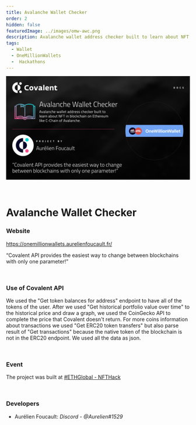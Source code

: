 ```yaml
---
title: Avalanche Wallet Checker
order: 2
hidden: false
featuredImage: ../images/omw-awc.png
description: Avalanche wallet address checker built to learn about NFT in blockchain on Ethereum like C-Chain of Avalanche
tags:
  - Wallet
  - OneMillionWallets
  -  Hackathons
---
```


![Avalanche Wallet Checker Banner](../images/omw-awc.png)

&nbsp;
# Avalanche Wallet Checker

### Website
https://onemillionwallets.aurelienfoucault.fr/

<Aside>

“Covalent API provides the easiest way to change between blockchains with only one parameter!”

</Aside>

&nbsp;
### Use of Covalent API
We used the "Get token balances for address" endpoint to have all of the tokens of the user. After we used "Get historical portfolio value over time" to the historical price and draw a graph, we used the CoinGecko API to complete the price that Covalent doesn't return. For more coins information about transactions we used "Get ERC20 token transfers" but also parse result of "Get transactions" because the native token of the blockchain is not in the ERC20 endpoint. We used all the data as json.

&nbsp;
### Event
The project was built at [#ETHGlobal - NFTHack](https://www.covalenthq.com/blog/nfthack-winners-announcement/)

&nbsp;
### Developers

- Aurélien Foucault: *Discord - @Aurelien#1529*

